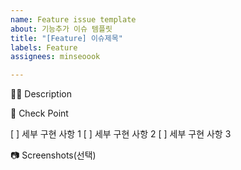 ```yaml
---
name: Feature issue template
about: 기능추가 이슈 템플릿
title: "[Feature] 이슈제목"
labels: Feature
assignees: minseoook

---
```


🤷‍♂️ Description
<!-- 어떤 것을 구현할지 설명해주세요. -->

📝 Check Point
<!-- 세부 구현 사항을 리스트로 작성해주세요. -->

[ ] 세부 구현 사항 1
[ ] 세부 구현 사항 2
[ ] 세부 구현 사항 3

📷 Screenshots(선택)
<!--스크린샷으로 보여줄 수 있는 이미지가 있다면 첨부해주세요!-->

